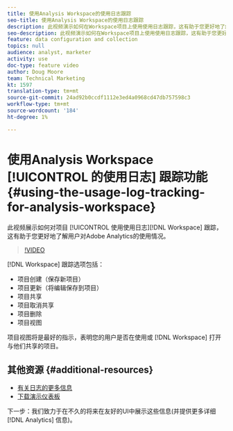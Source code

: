 ```yaml
---
title: 使用Analysis Workspace的使用日志跟踪
seo-title: 使用Analysis Workspace的使用日志跟踪
description: 此视频演示如何在Workspace项目上使用使用日志跟踪，这有助于您更好地了解用户对Adobe Analytics的使用情况。
seo-description: 此视频演示如何在Workspace项目上使用使用日志跟踪，这有助于您更好地了解用户对Adobe Analytics的使用情况。
feature: data configuration and collection
topics: null
audience: analyst, marketer
activity: use
doc-type: feature video
author: Doug Moore
team: Technical Marketing
kt: 1597
translation-type: tm+mt
source-git-commit: 24ad92b0ccdf1112e3ed4a0968cd47db757598c3
workflow-type: tm+mt
source-wordcount: '184'
ht-degree: 1%

---
```



# 使用Analysis Workspace [!UICONTROL 的使用日志] 跟踪功能 {#using-the-usage-log-tracking-for-analysis-workspace}

此视频展示如何对项目 [!UICONTROL 使用使用日志][!DNL Workspace] 跟踪，这有助于您更好地了解用户对Adobe Analytics的使用情况。

>[!VIDEO](https://video.tv.adobe.com/v/22922/?quality=12)

[!DNL Workspace] 跟踪选项包括：

* 项目创建（保存新项目）
* 项目更新（将编辑保存到项目）
* 项目共享
* 项目取消共享
* 项目删除
* 项目视图

项目视图将是最好的指示，表明您的用户是否在使用或 [!DNL Workspace] 打开与他们共享的项目。

## 其他资源 {#additional-resources}

* [有关日志的更多信息](https://marketing.adobe.com/resources/help/en_US/reference/logs.html)
* [下载演示仪表板](https://adobe.ly/2ygP5ws)

下一步：我们致力于在不久的将来在友好的UI中展示这些信息(并提供更多详细 [!DNL Analytics] 信息)。

